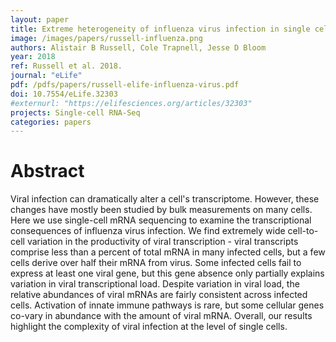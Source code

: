 ```yaml
---
layout: paper
title: Extreme heterogeneity of influenza virus infection in single cells
image: /images/papers/russell-influenza.png
authors: Alistair B Russell, Cole Trapnell, Jesse D Bloom
year: 2018
ref: Russell et al. 2018.
journal: "eLife"
pdf: /pdfs/papers/russell-elife-influenza-virus.pdf
doi: 10.7554/eLife.32303
#externurl: "https://elifesciences.org/articles/32303"
projects: Single-cell RNA-Seq
categories: papers
---
```


# Abstract

Viral infection can dramatically alter a cell's transcriptome. However, these changes have mostly been studied by bulk measurements on many cells. Here we use single-cell mRNA sequencing to examine the transcriptional consequences of influenza virus infection. We find extremely wide cell-to-cell variation in the productivity of viral transcription - viral transcripts comprise less than a percent of total mRNA in many infected cells, but a few cells derive over half their mRNA from virus. Some infected cells fail to express at least one viral gene, but this gene absence only partially explains variation in viral transcriptional load. Despite variation in viral load, the relative abundances of viral mRNAs are fairly consistent across infected cells. Activation of innate immune pathways is rare, but some cellular genes co-vary in abundance with the amount of viral mRNA. Overall, our results highlight the complexity of viral infection at the level of single cells.
